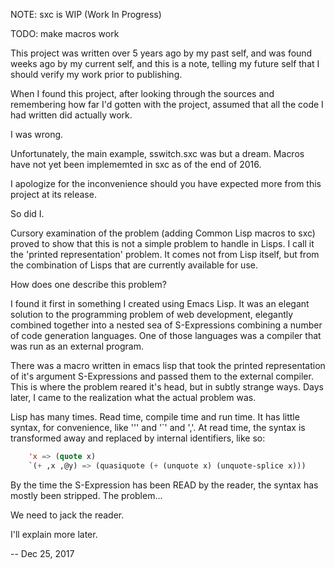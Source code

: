 NOTE: sxc is WIP (Work In Progress)

TODO: make macros work

This project was written over 5 years ago by my past self, and was
found weeks ago by my current self, and this is a note, telling my
future self that I should verify my work prior to publishing.

When I found this project, after looking through the sources and
remembering how far I'd gotten with the project, assumed that all the
code I had written did actually work.

I was wrong.

Unfortunately, the main example, sswitch.sxc was but a dream.  Macros
have not yet been implememted in sxc as of the end of 2016.

I apologize for the inconvenience should you have expected more from
this project at its release.

So did I.

Cursory examination of the problem (adding Common Lisp macros to sxc)
proved to show that this is not a simple problem to handle in Lisps.
I call it the 'printed representation' problem.  It comes not from
Lisp itself, but from the combination of Lisps that are currently
available for use.

How does one describe this problem?

I found it first in something I created using Emacs Lisp.  It was an
elegant solution to the programming problem of web development,
elegantly combined together into a nested sea of S-Expressions
combining a number of code generation languages.  One of those
languages was a compiler that was run as an external program.

There was a macro written in emacs lisp that took the printed
representation of it's argument S-Expressions and passed them to the
external compiler.  This is where the problem reared it's head, but in
subtly strange ways.  Days later, I came to the realization what the
actual problem was.

Lisp has many times.  Read time, compile time and run time.  It has
little syntax, for convenience, like ''' and '`' and ','.  At read
time, the syntax is transformed away and replaced by internal
identifiers, like so:

```lisp
    'x => (quote x)
    `(+ ,x ,@y) => (quasiquote (+ (unquote x) (unquote-splice x)))
```

By the time the S-Expression has been READ by the reader, the syntax
has mostly been stripped. The problem...

We need to jack the reader.

I'll explain more later.

--
Dec 25, 2017